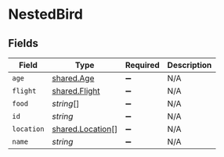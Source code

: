 # NestedBird


## Fields

| Field                                                       | Type                                                        | Required                                                    | Description                                                 |
| ----------------------------------------------------------- | ----------------------------------------------------------- | ----------------------------------------------------------- | ----------------------------------------------------------- |
| `age`                                                       | [shared.Age](../../../sdk/models/shared/age.md)             | :heavy_minus_sign:                                          | N/A                                                         |
| `flight`                                                    | [shared.Flight](../../../sdk/models/shared/flight.md)       | :heavy_minus_sign:                                          | N/A                                                         |
| `food`                                                      | *string*[]                                                  | :heavy_minus_sign:                                          | N/A                                                         |
| `id`                                                        | *string*                                                    | :heavy_minus_sign:                                          | N/A                                                         |
| `location`                                                  | [shared.Location](../../../sdk/models/shared/location.md)[] | :heavy_minus_sign:                                          | N/A                                                         |
| `name`                                                      | *string*                                                    | :heavy_minus_sign:                                          | N/A                                                         |